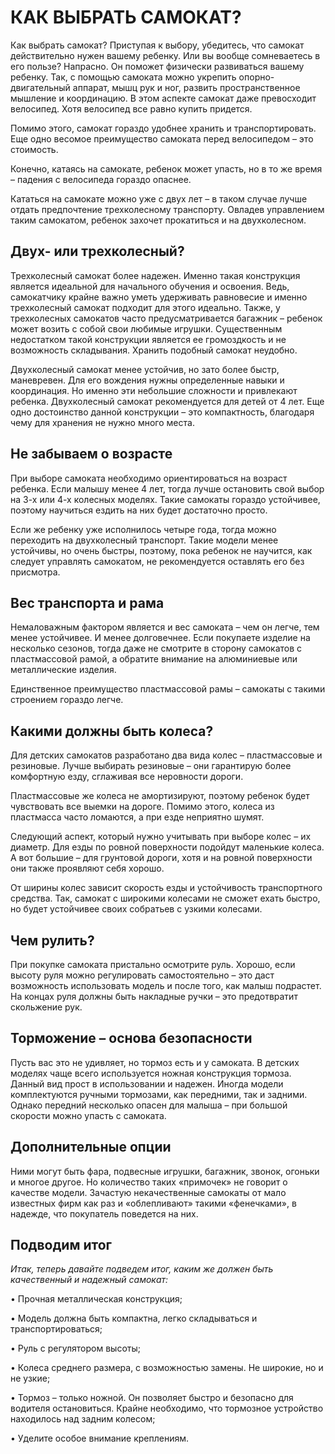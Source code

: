 <h1>КАК ВЫБРАТЬ САМОКАТ?</h1>

Как выбрать самокат?
Приступая к выбору, убедитесь, что самокат действительно нужен вашему ребенку. Или вы вообще сомневаетесь в его пользе? Напрасно. Он поможет физически развиваться вашему ребенку. Так, с помощью самоката можно укрепить опорно-двигательный аппарат, мышц рук и ног, развить пространственное мышление и координацию. В этом аспекте самокат даже превосходит велосипед. Хотя велосипед все равно купить придется.

Помимо этого, самокат гораздо удобнее хранить и транспортировать. Еще одно весомое преимущество самоката перед велосипедом – это стоимость. 

Конечно, катаясь на самокате, ребенок может упасть, но в то же время – падения с велосипеда гораздо опаснее. 

Кататься на самокате можно уже с двух лет – в таком случае лучше отдать предпочтение трехколесному транспорту. Овладев управлением таким самокатом, ребенок захочет прокатиться и на двухколесном. 

<h2>Двух- или трехколесный?</h2>

Трехколесный самокат более надежен. Именно такая конструкция является идеальной для начального обучения и освоения. Ведь, самокатчику крайне важно уметь удерживать равновесие и именно трехколесный самокат подходит для этого идеально. Также, у трехколесных самокатов часто предусматривается багажник – ребенок может возить с собой свои любимые игрушки. Существенным недостатком такой конструкции является ее громоздкость и не возможность складывания. Хранить подобный самокат неудобно. 

Двухколесный самокат менее устойчив, но зато более быстр, маневревен. Для его вождения нужны определенные навыки и координация. Но именно эти небольшие сложности и привлекают ребенка. Двухколесный самокат рекомендуется для детей от 4 лет. 
Еще одно достоинство данной конструкции – это компактность, благодаря чему для хранения не нужно много места. 

<h2>Не забываем о возрасте</h2>

При выборе самоката необходимо ориентироваться на возраст ребенка. Если малышу менее 4 лет, тогда лучше остановить свой выбор на 3-х или 4-х колесных моделях. Такие самокаты гораздо устойчивее, поэтому научиться ездить на них будет достаточно просто. 

Если же ребенку уже исполнилось четыре года, тогда можно переходить на двухколесный транспорт. Такие модели менее устойчивы, но очень быстры, поэтому, пока ребенок не научится, как следует управлять самокатом, не рекомендуется оставлять его без присмотра.

<h2>Вес транспорта и рама</h2>

Немаловажным фактором является и вес самоката – чем он легче, тем менее устойчивее. И менее долговечнее. Если покупаете изделие на несколько сезонов, тогда даже не смотрите в сторону самокатов с пластмассовой рамой, а обратите внимание на алюминиевые или металлические изделия. 

Единственное преимущество пластмассовой рамы – самокаты с такими строением гораздо легче. 

<h2>Какими должны быть колеса?</h2>

Для детских самокатов разработано два вида колес – пластмассовые и резиновые. Лучше выбирать резиновые – они гарантирую более комфортную езду, сглаживая все неровности дороги. 

Пластмассовые же колеса не амортизируют, поэтому ребенок будет чувствовать все выемки на дороге. Помимо этого, колеса из пластмасса часто ломаются, а при езде неприятно шумят.

Следующий аспект, который нужно учитывать при выборе колес – их диаметр. Для езды по ровной поверхности подойдут маленькие колеса. А вот большие – для грунтовой дороги, хотя и на ровной поверхности они также проявляют себя хорошо.

От ширины колес зависит скорость езды и устойчивость транспортного средства. Так, самокат с широкими колесами не сможет ехать быстро, но будет устойчивее своих собратьев с узкими колесами. 

<h2>Чем рулить?</h2>

При покупке самоката пристально осмотрите руль. Хорошо, если высоту руля можно регулировать самостоятельно – это даст возможность использовать модель и после того, как малыш подрастет. На концах руля должны быть накладные ручки – это предотвратит скольжение рук. 

<h2>Торможение – основа безопасности</h2>

Пусть вас это не удивляет, но тормоз есть и у самоката. В детских моделях чаще всего используется ножная конструкция тормоза. Данный вид прост в использовании и надежен. Иногда модели комплектуются ручными тормозами, как передними, так и задними. Однако передний несколько опасен для малыша – при большой скорости можно упасть с самоката. 

<h2>Дополнительные опции</h2>

Ними могут быть фара, подвесные игрушки, багажник, звонок, огоньки и многое другое. Но количество таких «примочек» не говорит о качестве модели. Зачастую некачественные самокаты от мало известных фирм как раз и «облепливают» такими «фенечками», в надежде, что покупатель поведется на них.  

<h2>Подводим итог</h2>

<i>Итак, теперь давайте подведем итог, каким же должен быть качественный и надежный самокат: </i>

•    Прочная металлическая конструкция;

•    Модель должна быть компактна, легко складываться и транспортироваться;

•    Руль с регулятором высоты;

•    Колеса среднего размера, с возможностью замены. Не широкие, но и не узкие;

•    Тормоз – только ножной. Он позволяет быстро и безопасно для водителя остановиться. Крайне необходимо, что тормозное устройство находилось над задним колесом;

•    Уделите особое внимание креплениям.


<style color="red">Желаем удачного выбора!</style>